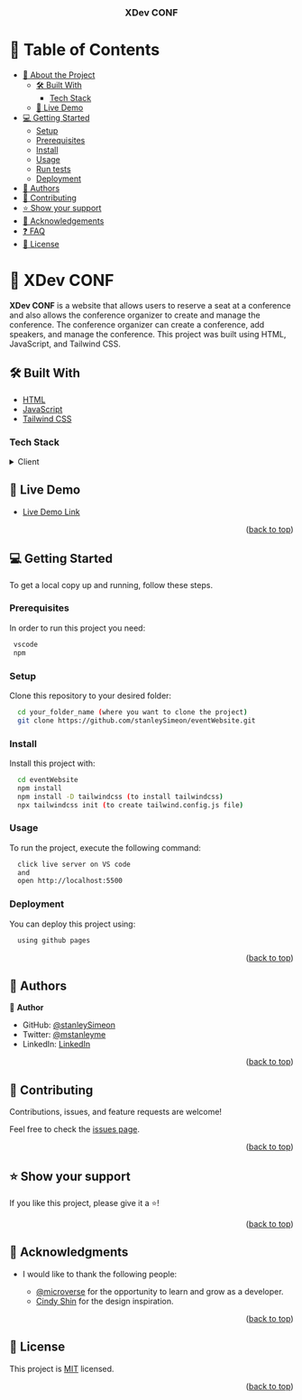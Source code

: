 <a name="readme-top"></a>

<div align="center">
  <h3><b>XDev CONF</b></h3>
</div>

<!-- TABLE OF CONTENTS -->

# 📗 Table of Contents

- [📖 About the Project](#about-project)
  - [🛠 Built With](#built-with)
    - [Tech Stack](#tech-stack)
  - [🚀 Live Demo](#live-demo)
- [💻 Getting Started](#getting-started)
  - [Setup](#setup)
  - [Prerequisites](#prerequisites)
  - [Install](#install)
  - [Usage](#usage)
  - [Run tests](#run-tests)
  - [Deployment](#triangular_flag_on_post-deployment)
- [👥 Authors](#authors)
- [🤝 Contributing](#contributing)
- [⭐️ Show your support](#support)
- [🙏 Acknowledgements](#acknowledgements)
- [❓ FAQ](#faq)
- [📝 License](#license)

<!-- PROJECT DESCRIPTION -->

# 📖 XDev CONF <a name="about-project"></a>

**XDev CONF** is a website that allows users to reserve a seat at a conference and also allows the conference organizer to create and manage the conference. The conference organizer can create a conference, add speakers, and manage the conference. This project was built using HTML, JavaScript, and Tailwind CSS.
## 🛠 Built With <a name="built-with"></a>

- [HTML](https://www.w3schools.com/html/)
- [JavaScript](https://www.javascript.com/)
- [Tailwind CSS](https://tailwindcss.com/)

### Tech Stack <a name="tech-stack"></a>

<details>
  <summary>Client</summary>
  <ul>
    <li><a href="https://www.javascript.com/">JavaScript</a></li>
    <li><a href="https://www.tailwindcss.com/">Tailwind CSS</a></li>
  </ul>
</details>

<!-- LIVE DEMO -->

## 🚀 Live Demo <a name="live-demo"></a>

- [Live Demo Link](https://stanleySimeon.github.io/eventWebsite/)

<p align="right">(<a href="#readme-top">back to top</a>)</p>

<!-- GETTING STARTED -->

## 💻 Getting Started <a name="getting-started"></a>

To get a local copy up and running, follow these steps.

### Prerequisites

In order to run this project you need:

```sh
 vscode
 npm
```

### Setup

Clone this repository to your desired folder:

```sh
  cd your_folder_name (where you want to clone the project)
  git clone https://github.com/stanleySimeon/eventWebsite.git
```

### Install

Install this project with:

```sh
  cd eventWebsite
  npm install
  npm install -D tailwindcss (to install tailwindcss)
  npx tailwindcss init (to create tailwind.config.js file)
```

### Usage

To run the project, execute the following command:

```sh
  click live server on VS code
  and
  open http://localhost:5500
```

### Deployment

You can deploy this project using:

  ```sh
    using github pages
  ```

<p align="right">(<a href="#readme-top">back to top</a>)</p>

<!-- AUTHORS -->

## 👥 Authors <a name="authors"></a>

👤 **Author**

- GitHub: [@stanleySimeon](https://github.com/stanleySimeon)
- Twitter: [@mstanleyme](https://twitter.com/mstanleyme)
- LinkedIn: [LinkedIn](https://linkedin.com/in/stanleysimeon)

<p align="right">(<a href="#readme-top">back to top</a>)</p>

<!-- CONTRIBUTING -->

## 🤝 Contributing <a name="contributing"></a>

Contributions, issues, and feature requests are welcome!

Feel free to check the [issues page](../../issues/).

<p align="right">(<a href="#readme-top">back to top</a>)</p>

<!-- SUPPORT -->

## ⭐️ Show your support <a name="support"></a>

If you like this project, please give it a ⭐️!

<p align="right">(<a href="#readme-top">back to top</a>)</p>

<!-- ACKNOWLEDGEMENTS -->

## 🙏 Acknowledgments <a name="acknowledgements"></a>

- I would like to thank the following people:

  - [@microverse](https://github.com/microverseinc) for the opportunity to learn and grow as a developer.
  - [Cindy Shin](https://www.behance.net/adagio07) for the design inspiration.

<p align="right">(<a href="#readme-top">back to top</a>)</p>

<!-- LICENSE -->
## 📝 License <a name="license"></a>

This project is [MIT](./LICENSE) licensed.

<p align="right">(<a href="#readme-top">back to top</a>)</p>
